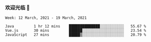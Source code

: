 ### 欢迎光临 👋

<!--
**lianganqing/lianganqing** is a ✨ _special_ ✨ repository because its `README.md` (this file) appears on your GitHub profile.

Here are some ideas to get you started:

- 🔭 I’m currently working on ...
- 🌱 I’m currently learning ...
- 👯 I’m looking to collaborate on ...
- 🤔 I’m looking for help with ...
- 💬 Ask me about ...
- 📫 How to reach me: ...
- 😄 Pronouns: ...
- ⚡ Fun fact: ...
-->
<!--START_SECTION:waka-->
```text
Week: 12 March, 2021 - 19 March, 2021

Java         1 hr 12 mins    ██████████████░░░░░░░░░░░   55.67 % 
Vue.js       30 mins         ██████░░░░░░░░░░░░░░░░░░░   23.54 % 
JavaScript   27 mins         █████▒░░░░░░░░░░░░░░░░░░░   20.79 % 
```
<!--END_SECTION:waka-->
